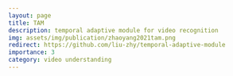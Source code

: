 ```yaml
---
layout: page
title: TAM
description: temporal adaptive module for video recognition
img: assets/img/publication/zhaoyang2021tam.png
redirect: https://github.com/liu-zhy/temporal-adaptive-module
importance: 3
category: video understanding
---
```

